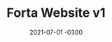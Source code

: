 ---
layout: default
title: Forta Website v1
date: 2021-07-01 -0300
tags: Illustration UI
image: /img/work/forta-website.jpg
link: https://forta.org/
---